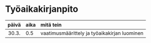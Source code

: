 # Työaikakirjanpito

| päivä | aika | mitä tein  |
| :----:|:-----| :-----|
| 30.3. | 0.5    | vaatimusmäärittely ja työaikakirjan luominen |
